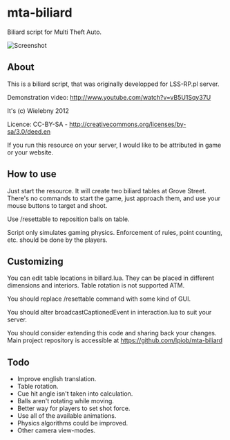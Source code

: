 mta-biliard
===========

Biliard script for Multi Theft Auto.

![Screenshot](http://i.imgur.com/6VEXP.png)

About
-----

This is a biliard script, that was originally developped for LSS-RP.pl server.

Demonstration video: http://www.youtube.com/watch?v=vB5U1Sqy37U


It's (c) Wielebny 2012

Licence: CC-BY-SA - http://creativecommons.org/licenses/by-sa/3.0/deed.en

If you run this resource on your server, I would like to be attributed in game or your website.


How to use
----------

Just start the resource. It will create two biliard tables at Grove Street.
There's no commands to start the game, just approach them, and use your
mouse buttons to target and shoot.

Use /resettable <number> to reposition balls on table.

Script only simulates gaming physics. Enforcement of rules, point counting, etc. should be done by the players.

Customizing
-----------

You can edit table locations in billard.lua. They can be placed in different
dimensions and interiors. Table rotation is not supported ATM.

You should replace /resettable command with some kind of GUI.

You should alter broadcastCaptionedEvent in interaction.lua to suit your server.

You should consider extending this code and sharing back your changes. Main project repository is accessible at https://github.com/lpiob/mta-biliard

Todo
----
- Improve english translation.
- Table rotation.
- Cue hit angle isn't taken into calculation.
- Balls aren't rotating while moving.
- Better way for players to set shot force.
- Use all of the available animations.
- Physics algorithms could be improved.
- Other camera view-modes.




